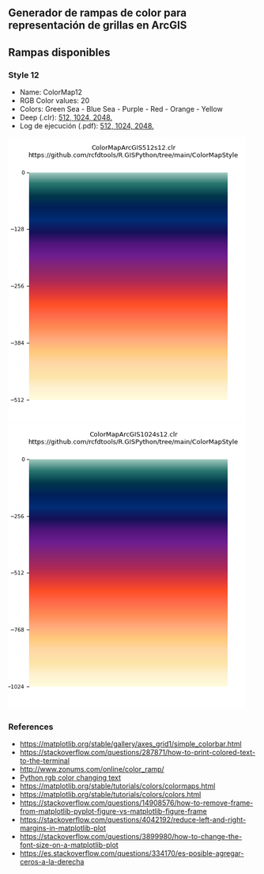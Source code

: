 ## Generador de rampas de color para representación de grillas en ArcGIS


## Rampas disponibles

### Style 12

* Name: ColorMap12
* RGB Color values: 20
* Colors: Green Sea - Blue Sea - Purple - Red - Orange - Yellow
* Deep (.clr): 
[512, ](https://github.com/rcfdtools/R.GISPython/tree/main/ColorMapStyle/Output/ColorMapArcGIS512s12.clr)
[1024, ](https://github.com/rcfdtools/R.GISPython/tree/main/ColorMapStyle/Output/ColorMapArcGIS1024s12.clr)
[2048.](https://github.com/rcfdtools/R.GISPython/tree/main/ColorMapStyle/Output/ColorMapArcGIS2048s12.clr)
* Log de ejecución (.pdf): 
[512, ](https://github.com/rcfdtools/R.GISPython/tree/main/ColorMapStyle/Output/ColorMapArcGIS512s12.pdf)
[1024, ](https://github.com/rcfdtools/R.GISPython/tree/main/ColorMapStyle/Output/ColorMapArcGIS1024s12.pdf)
[2048.](https://github.com/rcfdtools/R.GISPython/tree/main/ColorMapStyle/Output/ColorMapArcGIS2048s12.pdf)

![512](https://github.com/rcfdtools/R.GISPython/blob/main/ColorMapStyle/Output/ColorMapArcGIS512s12.png)
![1024](https://github.com/rcfdtools/R.GISPython/blob/main/ColorMapStyle/Output/ColorMapArcGIS1024s12.png)


### References

* https://matplotlib.org/stable/gallery/axes_grid1/simple_colorbar.html
* https://stackoverflow.com/questions/287871/how-to-print-colored-text-to-the-terminal
* http://www.zonums.com/online/color_ramp/
* [Python rgb color changing text](https://www.codegrepper.com/code-examples/python/python+rgb+color+changing+text)
* https://matplotlib.org/stable/tutorials/colors/colormaps.html
* https://matplotlib.org/stable/tutorials/colors/colors.html
* https://stackoverflow.com/questions/14908576/how-to-remove-frame-from-matplotlib-pyplot-figure-vs-matplotlib-figure-frame
* https://stackoverflow.com/questions/4042192/reduce-left-and-right-margins-in-matplotlib-plot
* https://stackoverflow.com/questions/3899980/how-to-change-the-font-size-on-a-matplotlib-plot
* https://es.stackoverflow.com/questions/334170/es-posible-agregar-ceros-a-la-derecha